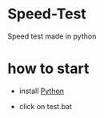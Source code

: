 # Speed-Test
Speed test made in python

# how to start

- install [Python](https://python.org/download)

- click on test.bat
